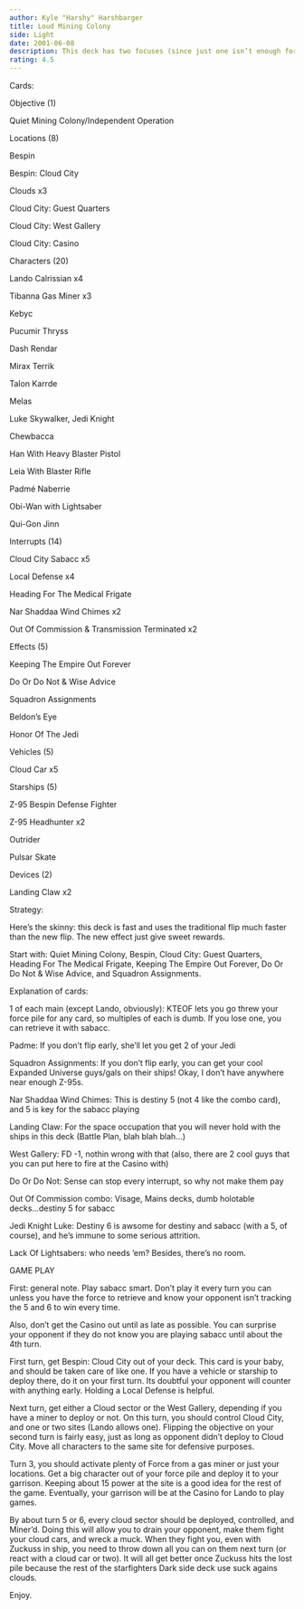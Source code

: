 ```yaml
---
author: Kyle "Harshy" Harshbarger
title: Loud Mining Colony
side: Light
date: 2001-06-08
description: This deck has two focuses (since just one isn’t enough for Cloud City).  One is clouds and the other is our friend sabacc.
rating: 4.5
---
```

Cards: 

Objective (1)
Quiet Mining Colony/Independent Operation

Locations (8)
Bespin
Bespin: Cloud City
Clouds x3
Cloud City: Guest Quarters
Cloud City: West Gallery
Cloud City: Casino

Characters (20)
Lando Calrissian x4
Tibanna Gas Miner x3
Kebyc
Pucumir Thryss
Dash Rendar
Mirax Terrik
Talon Karrde
Melas
Luke Skywalker, Jedi Knight
Chewbacca
Han With Heavy Blaster Pistol
Leia With Blaster Rifle
Padmé Naberrie
Obi-Wan with Lightsaber
Qui-Gon Jinn

Interrupts (14)
Cloud City Sabacc x5
Local Defense x4
Heading For The Medical Frigate
Nar Shaddaa Wind Chimes x2
Out Of Commission & Transmission Terminated x2

Effects (5)
Keeping The Empire Out Forever
Do Or Do Not & Wise Advice
Squadron Assignments
Beldon’s Eye
Honor Of The Jedi

Vehicles (5)
Cloud Car x5

Starships (5)
Z-95 Bespin Defense Fighter
Z-95 Headhunter x2
Outrider
Pulsar Skate

Devices (2)
Landing Claw x2


Strategy: 

Here’s the skinny: this deck is fast and uses the traditional flip much faster than the new flip.  The new effect just give sweet rewards.

Start with: Quiet Mining Colony, Bespin, Cloud City: Guest Quarters, Heading For The Medical Frigate, Keeping The Empire Out Forever, Do Or Do Not & Wise Advice, and Squadron Assignments.

Explanation of cards:

1 of each main (except Lando, obviously): KTEOF lets you go threw your force pile for any card, so multiples of each is dumb.  If you lose one, you can retrieve it with sabacc.

Padme: If you don’t flip early, she’ll let you get 2 of your Jedi

Squadron Assignments: If you don’t flip early, you can get your cool Expanded Universe guys/gals on their ships!  Okay, I don’t have anywhere near enough Z-95s.

Nar Shaddaa Wind Chimes: This is destiny 5 (not 4 like the combo card), and 5 is key for the sabacc playing

Landing Claw: For the space occupation that you will never hold with the ships in this deck (Battle Plan, blah blah blah...)

West Gallery: FD -1, nothin wrong with that (also, there are 2 cool guys that you can put here to fire at the Casino with)

Do Or Do Not: Sense can stop every interrupt, so why not make them pay

Out Of Commission combo: Visage, Mains decks, dumb holotable decks...destiny 5 for sabacc

Jedi Knight Luke: Destiny 6 is awsome for destiny and sabacc (with a 5, of course), and he’s immune to some serious attrition.

Lack Of Lightsabers: who needs ’em?  Besides, there’s no room.

GAME PLAY

First: general note.  Play sabacc smart.  Don’t play it every turn you can unless you have the force to retrieve and know your opponent isn’t tracking the 5 and 6 to win every time.
Also, don’t get the Casino out until as late as possible.  You can surprise your opponent if they do not know you are playing sabacc until about the 4th turn.

First turn, get Bespin: Cloud City out of your deck.  This card is your baby, and should be taken care of like one.  If you have a vehicle or starship to deploy there, do it on your first turn.  Its doubtful your opponent will counter with anything early.  Holding a Local Defense is helpful.
Next turn, get either a Cloud sector or the West Gallery, depending if you have a miner to deploy or not.  On this turn, you should control Cloud City, and one or two sites (Lando allows one).  Flipping the objective on your second turn is fairly easy, just as long as opponent didn’t deploy to Cloud City.  Move all characters to the same site for defensive purposes.
Turn 3, you should activate plenty of Force from a gas miner or just your locations.  Get a big character out of your force pile and deploy it to your garrison.  Keeping about 15 power at the site is a good idea for the rest of the game.  Eventually, your garrison will be at the Casino for Lando to play games.
By about turn 5 or 6, every cloud sector should be deployed, controlled, and Miner’d.  Doing this will allow you to drain your opponent, make them fight your cloud cars, and wreck a muck.  When they fight you, even with Zuckuss in ship, you need to throw down all you can on them next turn (or react with a cloud car or two).  It will all get better once Zuckuss hits the lost pile because the rest of the starfighters Dark side deck use suck agains clouds.
Enjoy. 